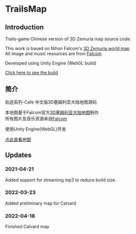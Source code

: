 # TrailsMap  

## Introduction   
Trails-game Chinese version of 3D Zemuria map source code.  

This work is based on Nihon Falcom's [3D Zemuria world map](https://www.falcom.co.jp/kiseki/)   
All image and music resources are from [Falcom](https://www.falcom.co.jp/)  

Developed using Unity Engine (WebGL build)

[Click here to see the build](https://trails-game.com/worldmap/)

## 简介
轨迹系列-Cafe 中文版3D塞姆利亚大陆地图源码  

本地图基于Falcom官方[3D塞姆利亚大陆地图](https://www.falcom.co.jp/kiseki/)制作  
所有图片及音乐资源来自[Falcom](https://www.falcom.co.jp/)  

使用Unity Engine(WebGL)开发  

[点此查看地图](https://trails-game.com/worldmap/)

## Updates

### 2021-04-21
Added support for streaming mp3 to reduce build size.

### 2022-03-23
Added preliminary map for Calvard

### 2022-04-18
Finished Calvard map